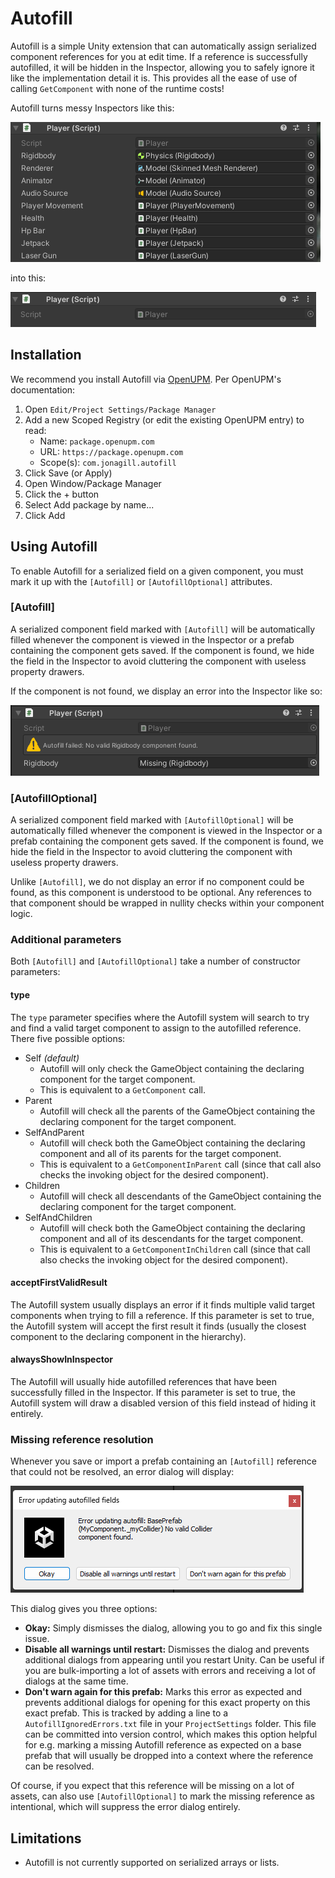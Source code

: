 # Autofill
Autofill is a simple Unity extension that can automatically assign serialized component references for you at edit time. If a reference is successfully autofilled, it will be hidden in the Inspector, allowing you to safely ignore it like the implementation detail it is. This provides all the ease of use of calling `GetComponent` with none of the runtime costs!

Autofill turns messy Inspectors like this:

![A Unity component inspector containing nine serialized component references](img/SerializedFields.png)

into this:

![A Unity component inspector with no serialized properties](img/AutofilledFields.png)

## Installation
We recommend you install Autofill via [OpenUPM](https://openupm.com/packages/com.jonagill.autofill/). Per OpenUPM's documentation:

1. Open `Edit/Project Settings/Package Manager`
2. Add a new Scoped Registry (or edit the existing OpenUPM entry) to read:
    * Name: `package.openupm.com`
    * URL: `https://package.openupm.com`
    * Scope(s): `com.jonagill.autofill`
3. Click Save (or Apply)
4. Open Window/Package Manager
5. Click the + button
6. Select Add package by name...
6. Click Add

## Using Autofill
To enable Autofill for a serialized field on a given component, you must mark it up with the `[Autofill]` or `[AutofillOptional]` attributes.

### [Autofill]
A serialized component field marked with `[Autofill]` will be automatically filled whenever the component is viewed in the Inspector or a prefab containing the component gets saved. If the component is found, we hide the field in the Inspector to avoid cluttering the component with useless property drawers.

If the component is not found, we display an error into the Inspector like so: 

![A Unity component inspector displaying a warning that no valid Rigidbody component could be found by the Autofill system](img/AutofillError.png)


### [AutofillOptional]
A serialized component field marked with `[AutofillOptional]` will be automatically filled whenever the component is viewed in the Inspector or a prefab containing the component gets saved. If the component is found, we hide the field in the Inspector to avoid cluttering the component with useless property drawers.

Unlike `[Autofill]`, we do not display an error if no component could be found, as this component is understood to be optional. Any references to that component should be wrapped in nullity checks within your component logic.

### Additional parameters
Both `[Autofill]` and `[AutofillOptional]` take a number of constructor parameters:

#### type
The `type` parameter specifies where the Autofill system will search to try and find a valid target component to assign to the autofilled reference. There five possible options:

* Self *(default)*
    * Autofill will only check the GameObject containing the declaring component for the target component.
    * This is equivalent to a `GetComponent` call.
* Parent
    * Autofill will check all the parents of the GameObject containing the declaring component for the target component.
* SelfAndParent
    * Autofill will check both the GameObject containing the declaring component and all of its parents for the target component.
    * This is equivalent to a `GetComponentInParent` call (since that call also checks the invoking object for the desired component).
* Children
    * Autofill will check all descendants of the GameObject containing the declaring component for the target component.
* SelfAndChildren
    * Autofill will check both the GameObject containing the declaring component and all of its descendants for the target component.
    * This is equivalent to a `GetComponentInChildren` call (since that call also checks the invoking object for the desired component).


#### acceptFirstValidResult
The Autofill system usually displays an error if it finds multiple valid target components when trying to fill a reference. If this parameter is set to true, the Autofill system will accept the first result it finds (usually the closest component to the declaring component in the hierarchy).

#### alwaysShowInInspector
The Autofill will usually hide autofilled references that have been successfully filled in the Inspector. If this parameter is set to true, the Autofill system will draw a disabled version of this field instead of hiding it entirely.

### Missing reference resolution
Whenever you save or import a prefab containing an `[Autofill]` reference that could not be resolved, an error dialog will display:

![A Unity popup dialog alerting that the Autofill system was unable to find a Collider component on a prefab](img/AutofillErrorDialog.png)

This dialog gives you three options:

* **Okay:** Simply dismisses the dialog, allowing you to go and fix this single issue.
* **Disable all warnings until restart:** Dismisses the dialog and prevents additional dialogs from appearing until you restart Unity. Can be useful if you are bulk-importing a lot of assets with errors and receiving a lot of dialogs at the same time.
* **Don't warn again for this prefab:** Marks this error as expected and prevents additional dialogs for opening for this exact property on this exact prefab. This is tracked by adding a line to a `AutofillIgnoredErrors.txt` file in your `ProjectSettings` folder. This file can be committed into version control, which makes this option helpful for e.g. marking a missing Autofill reference as expected on a base prefab that will usually be dropped into a context where the reference can be resolved.

Of course, if you expect that this reference will be missing on a lot of assets, can also use `[AutofillOptional]` to mark the missing reference as intentional, which will suppress the error dialog entirely.

## Limitations
* Autofill is not currently supported on serialized arrays or lists.
